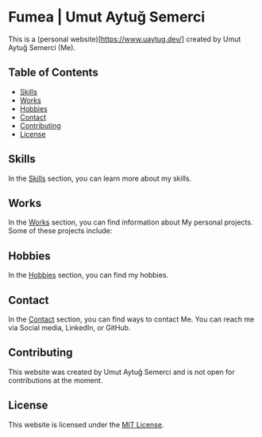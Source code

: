 # Fumea | Umut Aytuğ Semerci

This is a (personal website)[https://www.uaytug.dev/] created by Umut Aytuğ Semerci (Me).

## Table of Contents

- [Skills](#skills)
- [Works](#works)
- [Hobbies](#hobbies)
- [Contact](#contact)
- [Contributing](#contributing)
- [License](#license)

## Skills

In the [Skills](https://www.uaytug.dev/#skills) section, you can learn more about my skills.

## Works

In the [Works](https://www.uaytug.dev/#works) section, you can find information about My personal projects. Some of these projects include:

## Hobbies

In the [Hobbies](https://www.uaytug.dev/#hobbies) section, you can find my hobbies.

## Contact

In the [Contact](https://www.uaytug.dev/#contact) section, you can find ways to contact Me. You can reach me via Social media, LinkedIn, or GitHub.

## Contributing

This website was created by Umut Aytuğ Semerci and is not open for contributions at the moment.

## License

This website is licensed under the [MIT License](https://github.com/uaytug/links/blob/main/LICENSE).

